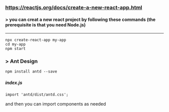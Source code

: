 ### https://reactjs.org/docs/create-a-new-react-app.html

#### > you can creat a new react project by following these commands (the prerequisite is that you need Node.js)

---

```
npx create-react-app my-app
cd my-app
npm start
```

### > Ant Design

```
npm install antd --save
```

##### index.js

```
import 'antd/dist/antd.css';
```

and then you can import components as needed
